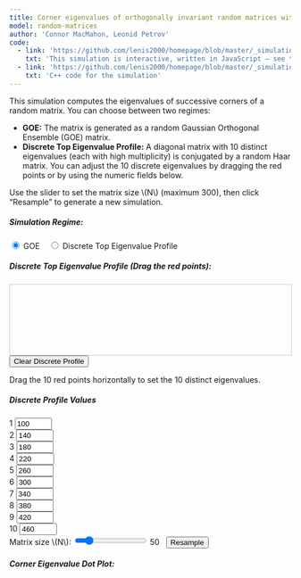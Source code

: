 ```yaml
---
title: Corner eigenvalues of orthogonally invariant random matrices with fixed spectrum
model: random-matrices
author: 'Connor MacMahon, Leonid Petrov'
code:
  - link: 'https://github.com/lenis2000/homepage/blob/master/_simulations/random-matrices/2025-02-04-unitary-corners.md'
    txt: 'This simulation is interactive, written in JavaScript – see the source code of this page at the link'
  - link: 'https://github.com/lenis2000/homepage/blob/master/_simulations/random-matrices/2025-02-04-unitary-corners.cpp'
    txt: 'C++ code for the simulation'
---
```


<script src="{{site.url}}/js/d3.v7.min.js"></script>
<script src="{{site.url}}/js/2025-02-04-unitary-corners.js"></script>

<div class="row">
  <div class="col-12 mb-3">
    <p>
      This simulation computes the eigenvalues of successive corners of a random matrix.
      You can choose between two regimes:
    </p>
    <ul>
      <li>
        <strong>GOE:</strong> The matrix is generated as a random Gaussian Orthogonal Ensemble (GOE) matrix.
      </li>
      <li>
        <strong>Discrete Top Eigenvalue Profile:</strong> A diagonal matrix with 10 distinct eigenvalues (each with high multiplicity) is conjugated by a random Haar matrix.
        You can adjust the 10 discrete eigenvalues by dragging the red points or by using the numeric fields below.
      </li>
    </ul>
    <p>
      Use the slider to set the matrix size \(N\) (maximum 300), then click “Resample” to generate a new simulation.
    </p>
  </div>
</div>

<div class="row">
  <div class="col-12">
      <h5>Simulation Regime:</h5>
      <div class="mb-3">
        <label>
          <input type="radio" name="regime" value="goe" id="regimeGOE" checked>
          GOE
        </label>
        &nbsp;&nbsp;
        <label>
          <input type="radio" name="regime" value="discrete" id="regimeDiscrete">
          Discrete Top Eigenvalue Profile
        </label>
      </div>
  </div>
</div>

<!-- Discrete density plot container with responsive SVG -->
<div class="row" id="discreteDensityContainer">
  <div class="col-12">
      <h5>Discrete Top Eigenvalue Profile (Drag the red points):</h5>
      <!-- The SVG now uses a viewBox and 100% width so that it fits Bootstrap’s grid -->
      <svg id="discreteDensitySVG" viewBox="0 0 600 150" style="border:1px solid #ccc; width: 100%; height: auto;"></svg>
      <button id="clearDensityBtn" class="btn btn-secondary mt-2">Clear Discrete Profile</button>
      <p class="mt-2">
        Drag the 10 red points horizontally to set the 10 distinct eigenvalues.
      </p>
  </div>
</div>

<!-- New row: Numeric input fields for the discrete profile -->
<div class="row" id="discreteFieldsContainer">
  <div class="col-12">
    <h5>Discrete Profile Values</h5>
    <div class="row">
      <!-- Here we create 10 numeric fields.
           On larger screens each will take a small column (col-md-1) while on extra-small screens they take half the width (col-6). -->
           <div class="col-4 col-md-1 mb-2 text-center">
              <label for="discreteField0" class="form-label">1</label>
              <input type="number" id="discreteField0" class="form-control" step="10" value="100" style="width: 5em">
           </div>
           <div class="col-4 col-md-1 mb-2 text-center">
              <label for="discreteField1" class="form-label">2</label>
              <input type="number" id="discreteField1" class="form-control" step="10" value="140" style="width: 5em">
           </div>
           <div class="col-4 col-md-1 mb-2 text-center">
              <label for="discreteField2" class="form-label">3</label>
              <input type="number" id="discreteField2" class="form-control" step="10" value="180" style="width: 5em">
           </div>
           <div class="col-4 col-md-1 mb-2 text-center">
              <label for="discreteField3" class="form-label">4</label>
              <input type="number" id="discreteField3" class="form-control" step="10" value="220" style="width: 5em">
           </div>
           <div class="col-4 col-md-1 mb-2 text-center">
              <label for="discreteField4" class="form-label">5</label>
              <input type="number" id="discreteField4" class="form-control" step="10" value="260" style="width: 5em">
           </div>
           <div class="col-4 col-md-1 mb-2 text-center">
              <label for="discreteField5" class="form-label">6</label>
              <input type="number" id="discreteField5" class="form-control" step="10" value="300" style="width: 5em">
           </div>
           <div class="col-4 col-md-1 mb-2 text-center">
              <label for="discreteField6" class="form-label">7</label>
              <input type="number" id="discreteField6" class="form-control" step="10" value="340" style="width: 5em">
           </div>
           <div class="col-4 col-md-1 mb-2 text-center">
              <label for="discreteField7" class="form-label">8</label>
              <input type="number" id="discreteField7" class="form-control" step="10" value="380" style="width: 5em">
           </div>
           <div class="col-4 col-md-1 mb-2 text-center">
              <label for="discreteField8" class="form-label">9</label>
              <input type="number" id="discreteField8" class="form-control" step="10" value="420" style="width: 5em">
           </div>
           <div class="col-4 col-md-1 mb-2 text-center">
              <label for="discreteField9" class="form-label">10</label>
              <input type="number" id="discreteField9" class="form-control" step="10" value="460" style="width: 5em">
           </div>
         </div>
       </div>
     </div>

<!-- Only one button: Resample -->
<div class="row">
  <div class="col-12 col-lg-8">
    <div class="controls mb-3">
      <label for="nInput">Matrix size \(N\):</label>
      <input id="nInput" type="range" min="2" max="300" step="1" value="50" />
      <span id="nValue">50</span>&nbsp;&nbsp;
      <button id="resampleBtn" class="btn btn-primary">Resample</button>
    </div>
  </div>
</div>

<div class="row">
  <div class="col-12">
      <h5>Corner Eigenvalue Dot Plot:</h5>
      <svg id="cornerEigenvalsPlot" width="100%" style="min-height: 500px;"></svg>
  </div>
</div>

<script>
// NOTE: We do not declare "Module" here because it is provided by the Emscripten module.

let computedData = [];
let currentN = 50;
// Persistent allocation for discrete mode: a buffer for 10 doubles (80 bytes).
let discreteBufferPtr = null;

const discreteSVG = d3.select("#discreteDensitySVG");
const numDiscretePoints = 10;
let discretePoints = d3.range(numDiscretePoints).map(i => ({ x: 100 + i * 40, y: 75 }));

// Function to update the red circles in the discrete density plot.
// Also updates the numeric fields.
function updateDiscreteDrawing() {
    const circles = discreteSVG.selectAll("circle").data(discretePoints);
    circles.enter().append("circle")
        .attr("r", 5)
        .attr("fill", "red")
        .call(d3.drag()
            .on("drag", function(event, d) {
                // Clamp the x coordinate between 0 and 600.
                d.x = Math.max(0, Math.min(600, event.x));
                d3.select(this).attr("cx", d.x);
                updateDiscreteFields();
            })
        )
        .merge(circles)
        .attr("cx", d => d.x)
        .attr("cy", d => d.y);
    circles.exit().remove();
    updateDiscreteFields();
}

// Update the numeric fields to match the current discretePoints values.
function updateDiscreteFields() {
    discretePoints.forEach((pt, i) => {
        const field = document.getElementById("discreteField" + i);
        if (field) {
            field.value = pt.x.toFixed(1);
        }
    });
}

function updateRegimeDisplay() {
    if (document.getElementById("regimeGOE").checked) {
        d3.select("#discreteDensityContainer").style("display", "none");
        d3.select("#discreteFieldsContainer").style("display", "none");
    } else {
        d3.select("#discreteDensityContainer").style("display", "block");
        d3.select("#discreteFieldsContainer").style("display", "block");
        updateDiscreteDrawing();
    }
}
document.getElementById("regimeGOE").addEventListener("change", updateRegimeDisplay);
document.getElementById("regimeDiscrete").addEventListener("change", updateRegimeDisplay);

document.getElementById("clearDensityBtn").addEventListener("click", () => {
    discretePoints = d3.range(numDiscretePoints).map(i => ({ x: 100 + i * 40, y: 75 }));
    updateDiscreteDrawing();
});

// Set up change listeners for the numeric input fields so that when a field is modified,
// the corresponding discrete point is updated and the drawing is refreshed.
for (let i = 0; i < numDiscretePoints; i++) {
    const field = document.getElementById("discreteField" + i);
    if (field) {
        field.addEventListener("change", function() {
            discretePoints[i].x = parseFloat(this.value);
            updateDiscreteDrawing();
        });
    }
}

async function initWasm() {
    try {
        await new Promise(resolve => {
            if (Module.ready) resolve();
            else Module.onRuntimeInitialized = resolve;
        });
        document.getElementById("nInput").value = 50;
        document.getElementById("nValue").textContent = 50;
        updateRegimeDisplay();
        updateDiscreteDrawing();
        // Allocate persistent buffer for discrete mode (10 doubles) once.
        const malloc = Module["malloc"] || Module._malloc;
        discreteBufferPtr = malloc(10 * Float64Array.BYTES_PER_ELEMENT);
        updateSimulation();
    } catch (error) {
        document.body.innerHTML += `<p style="color: red">Error loading WASM: ${error.message}</p>`;
    }
}

function updateSimulation() {
    const N = parseInt(document.getElementById("nInput").value, 10);
    currentN = N;
    const totalPoints = N * (N + 1) / 2;
    let ptr;
    if (document.getElementById("regimeGOE").checked) {
         ptr = Module._computeCornerEigenvalues(N);
    } else {
         // Sort the discrete eigenvalues from the numeric fields (via discretePoints.x).
         let sortedPoints = discretePoints.map(d => d.x).sort((a, b) => a - b);
         let eigenArray = new Float64Array(sortedPoints);
         // Use the persistent discreteBufferPtr.
         Module.HEAPF64.set(eigenArray, discreteBufferPtr / 8);
         ptr = Module._computeCornerEigenvaluesDiscrete(N, discreteBufferPtr);
    }
    const expectedBytes = 2 * totalPoints * 8;
    if (ptr + expectedBytes > Module.HEAPF64.buffer.byteLength) {
        return;
    }
    computedData = Array.from(new Float64Array(Module.HEAPF64.buffer, ptr, 2 * totalPoints));
    drawCornerEigenvaluePlot(computedData, N);
}

function drawCornerEigenvaluePlot(points, N) {
    const svg = d3.select("#cornerEigenvalsPlot");
    svg.selectAll("*").remove();
    const totalPoints = points.length / 2;
    const data = [];
    for (let i = 0; i < totalPoints; i++) {
        data.push({ corner: points[2 * i], eigen: points[2 * i + 1] });
    }
    const margin = { top: 20, right: 30, bottom: 40, left: 50 };
    const width = svg.node().getBoundingClientRect().width;
    const height = svg.node().getBoundingClientRect().height;
    const xScale = d3.scaleLinear()
        .domain(d3.extent(data, d => d.eigen))
        .nice()
        .range([margin.left, width - margin.right]);
    const yScale = d3.scaleLinear()
        .domain([0, N])
        .nice()
        .range([height - margin.bottom, margin.top]);
    const xAxis = d3.axisBottom(xScale);
    const yAxis = d3.axisLeft(yScale);
    svg.append("g")
        .attr("transform", `translate(0,${height - margin.bottom})`)
        .call(xAxis);
    svg.append("g")
        .attr("transform", `translate(${margin.left},0)`)
        .call(yAxis);
    svg.append("g")
        .selectAll("circle")
        .data(data)
        .join("circle")
        .attr("cx", d => xScale(d.eigen))
        .attr("cy", d => yScale(d.corner))
        .attr("r", 1.5)
        .attr("fill", "#00204E");
}

document.getElementById("resampleBtn").addEventListener("click", updateSimulation);
document.getElementById("nInput").addEventListener("input", e => {
    document.getElementById("nValue").textContent = e.target.value;
});

initWasm();
</script>
